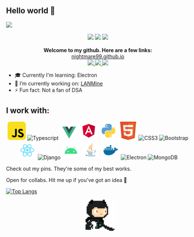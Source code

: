 ## Hello world 👋
![](https://komarev.com/ghpvc/?username=Nightmare99) 
<p align="center">
  <img src="https://thumbs.gfycat.com/PepperyShallowKentrosaurus.webp" width=100>
  <img src="https://thumbs.gfycat.com/FeminineRemarkableChuckwalla-max-1mb.gif" width=100>
  <img src="https://thumbs.gfycat.com/PepperyShallowKentrosaurus.webp" width=100>
  <br><br>
  <strong>
    Welcome to my github. Here are a few links:
  </strong>
  <br>
  <a href="https://nightmare99.github.io">
    nightmare99.github.io
  </a>
  <br>
  <a href="https://www.facebook.com/ekat99/">
    <img src="https://hackernoon.com/photos/PrB8ElNwFUY9FJD7Kw2aUJtm1UW2-859b2i4p" width=50>
  </a>
  <a href="https://www.linkedin.com/in/vishal-kumar-91236a154/">
    <img src="https://hackernoon.com/photos/PrB8ElNwFUY9FJD7Kw2aUJtm1UW2-cjw12i45" width=50>
  </a>
  <a href="https://www.youtube.com/channel/UCiRztkBiAFZKl85UB8AObzw?view_as=subscriber">
    <img src="https://hackernoon.com/photos/PrB8ElNwFUY9FJD7Kw2aUJtm1UW2-pi1q2icy" width=50>
  </a>
</p>

- 🎓 Currently I'm learning: Electron
- 🔭 I’m currently working on: [LANMine](https://github.com/Nightmare99/LANMine)
- ⚡ Fun fact: Not a fan of DSA

## I work with:
<p align="center">
    <img src="https://raw.githubusercontent.com/edent/SuperTinyIcons/master/images/svg/javascript.svg" title="Javascript" width=50>
  <img src="https://upload.wikimedia.org/wikipedia/commons/thumb/4/4c/Typescript_logo_2020.svg/2000px-Typescript_logo_2020.svg.png" title="Typescript" width=50>
    <img src="https://raw.githubusercontent.com/edent/SuperTinyIcons/master/images/svg/vue.svg" title="VueJS" width=50>
  <img src="https://raw.githubusercontent.com/edent/SuperTinyIcons/master/images/svg/angular.svg" title="Angular" width=50>
    <img src="https://raw.githubusercontent.com/edent/SuperTinyIcons/master/images/svg/python.svg" title="Python" width=50>
    <img src="https://raw.githubusercontent.com/edent/SuperTinyIcons/master/images/svg/html5.svg" title="HTML5" width=50>
    <img src="https://cdn.worldvectorlogo.com/logos/css3.svg" title="CSS3" width=50>
    <img src="https://upload.wikimedia.org/wikipedia/commons/b/b2/Bootstrap_logo.svg" title="Bootstrap" width=50>
    <img src="https://raw.githubusercontent.com/edent/SuperTinyIcons/master/images/svg/react.svg" title="React" width=50>
    <img src="https://cdn.freebiesupply.com/logos/large/2x/django-logo-svg-vector.svg" title="Django" width=40>
    <img src="https://raw.githubusercontent.com/edent/SuperTinyIcons/master/images/svg/android.svg" title="Android" width=50>
    <img src="https://raw.githubusercontent.com/edent/SuperTinyIcons/master/images/svg/java.svg" title="Java" width=50>
    <img src="https://raw.githubusercontent.com/edent/SuperTinyIcons/master/images/svg/docker.svg" title="Docker" width=50>
    <img src="https://upload.wikimedia.org/wikipedia/commons/thumb/9/91/Electron_Software_Framework_Logo.svg/384px-Electron_Software_Framework_Logo.svg.png" title="Electron" width=50>
    <img src="https://static.javatpoint.com/mongodb/images/mongodb-tutorial.jpg" title="MongoDB" width=50>
</p>
Check out my pins. They're some of my best works.

Open for collabs. Hit me up if you've got an idea 🤘

[![Top Langs](https://github-readme-stats.vercel.app/api/top-langs/?username=Nightmare99)](https://github.com/Nightmare99)

<p align="center">
  <img src="https://github.com/Nightmare99/nightmare99/blob/master/img/github.gif?raw=true" width=100>
</p>
<!--
**Nightmare99/nightmare99** is a ✨ _special_ ✨ repository because its `README.md` (this file) appears on your GitHub profile.

Here are some ideas to get you started:

- 🔭 I’m currently working on ...
- 🌱 I’m currently learning ...
- 👯 I’m looking to collaborate on ...
- 🤔 I’m looking for help with ...
- 💬 Ask me about ...
- 📫 How to reach me: ...
- 😄 Pronouns: ...
- ⚡ Fun fact: ...
-->
